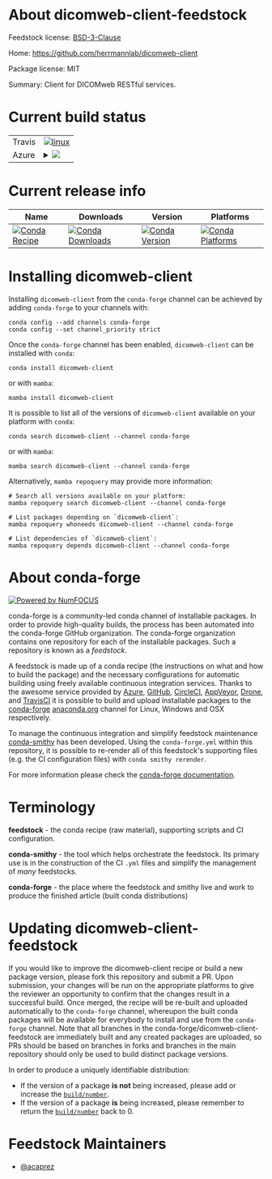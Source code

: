 About dicomweb-client-feedstock
===============================

Feedstock license: [BSD-3-Clause](https://github.com/conda-forge/dicomweb-client-feedstock/blob/main/LICENSE.txt)

Home: https://github.com/herrmannlab/dicomweb-client

Package license: MIT

Summary: Client for DICOMweb RESTful services.

Current build status
====================


<table><tr>
    <td>Travis</td>
    <td>
      <a href="https://app.travis-ci.com/conda-forge/dicomweb-client-feedstock">
        <img alt="linux" src="https://img.shields.io/travis/com/conda-forge/dicomweb-client-feedstock/main.svg?label=Linux">
      </a>
    </td>
  </tr>
    
  <tr>
    <td>Azure</td>
    <td>
      <details>
        <summary>
          <a href="https://dev.azure.com/conda-forge/feedstock-builds/_build/latest?definitionId=16702&branchName=main">
            <img src="https://dev.azure.com/conda-forge/feedstock-builds/_apis/build/status/dicomweb-client-feedstock?branchName=main">
          </a>
        </summary>
        <table>
          <thead><tr><th>Variant</th><th>Status</th></tr></thead>
          <tbody><tr>
              <td>linux_64_python3.10.____cpython</td>
              <td>
                <a href="https://dev.azure.com/conda-forge/feedstock-builds/_build/latest?definitionId=16702&branchName=main">
                  <img src="https://dev.azure.com/conda-forge/feedstock-builds/_apis/build/status/dicomweb-client-feedstock?branchName=main&jobName=linux&configuration=linux%20linux_64_python3.10.____cpython" alt="variant">
                </a>
              </td>
            </tr><tr>
              <td>linux_64_python3.11.____cpython</td>
              <td>
                <a href="https://dev.azure.com/conda-forge/feedstock-builds/_build/latest?definitionId=16702&branchName=main">
                  <img src="https://dev.azure.com/conda-forge/feedstock-builds/_apis/build/status/dicomweb-client-feedstock?branchName=main&jobName=linux&configuration=linux%20linux_64_python3.11.____cpython" alt="variant">
                </a>
              </td>
            </tr><tr>
              <td>linux_64_python3.12.____cpython</td>
              <td>
                <a href="https://dev.azure.com/conda-forge/feedstock-builds/_build/latest?definitionId=16702&branchName=main">
                  <img src="https://dev.azure.com/conda-forge/feedstock-builds/_apis/build/status/dicomweb-client-feedstock?branchName=main&jobName=linux&configuration=linux%20linux_64_python3.12.____cpython" alt="variant">
                </a>
              </td>
            </tr><tr>
              <td>linux_64_python3.9.____cpython</td>
              <td>
                <a href="https://dev.azure.com/conda-forge/feedstock-builds/_build/latest?definitionId=16702&branchName=main">
                  <img src="https://dev.azure.com/conda-forge/feedstock-builds/_apis/build/status/dicomweb-client-feedstock?branchName=main&jobName=linux&configuration=linux%20linux_64_python3.9.____cpython" alt="variant">
                </a>
              </td>
            </tr><tr>
              <td>linux_aarch64_python3.10.____cpython</td>
              <td>
                <a href="https://dev.azure.com/conda-forge/feedstock-builds/_build/latest?definitionId=16702&branchName=main">
                  <img src="https://dev.azure.com/conda-forge/feedstock-builds/_apis/build/status/dicomweb-client-feedstock?branchName=main&jobName=linux&configuration=linux%20linux_aarch64_python3.10.____cpython" alt="variant">
                </a>
              </td>
            </tr><tr>
              <td>linux_aarch64_python3.11.____cpython</td>
              <td>
                <a href="https://dev.azure.com/conda-forge/feedstock-builds/_build/latest?definitionId=16702&branchName=main">
                  <img src="https://dev.azure.com/conda-forge/feedstock-builds/_apis/build/status/dicomweb-client-feedstock?branchName=main&jobName=linux&configuration=linux%20linux_aarch64_python3.11.____cpython" alt="variant">
                </a>
              </td>
            </tr><tr>
              <td>linux_aarch64_python3.12.____cpython</td>
              <td>
                <a href="https://dev.azure.com/conda-forge/feedstock-builds/_build/latest?definitionId=16702&branchName=main">
                  <img src="https://dev.azure.com/conda-forge/feedstock-builds/_apis/build/status/dicomweb-client-feedstock?branchName=main&jobName=linux&configuration=linux%20linux_aarch64_python3.12.____cpython" alt="variant">
                </a>
              </td>
            </tr><tr>
              <td>linux_aarch64_python3.9.____cpython</td>
              <td>
                <a href="https://dev.azure.com/conda-forge/feedstock-builds/_build/latest?definitionId=16702&branchName=main">
                  <img src="https://dev.azure.com/conda-forge/feedstock-builds/_apis/build/status/dicomweb-client-feedstock?branchName=main&jobName=linux&configuration=linux%20linux_aarch64_python3.9.____cpython" alt="variant">
                </a>
              </td>
            </tr><tr>
              <td>linux_ppc64le_python3.10.____cpython</td>
              <td>
                <a href="https://dev.azure.com/conda-forge/feedstock-builds/_build/latest?definitionId=16702&branchName=main">
                  <img src="https://dev.azure.com/conda-forge/feedstock-builds/_apis/build/status/dicomweb-client-feedstock?branchName=main&jobName=linux&configuration=linux%20linux_ppc64le_python3.10.____cpython" alt="variant">
                </a>
              </td>
            </tr><tr>
              <td>linux_ppc64le_python3.11.____cpython</td>
              <td>
                <a href="https://dev.azure.com/conda-forge/feedstock-builds/_build/latest?definitionId=16702&branchName=main">
                  <img src="https://dev.azure.com/conda-forge/feedstock-builds/_apis/build/status/dicomweb-client-feedstock?branchName=main&jobName=linux&configuration=linux%20linux_ppc64le_python3.11.____cpython" alt="variant">
                </a>
              </td>
            </tr><tr>
              <td>linux_ppc64le_python3.12.____cpython</td>
              <td>
                <a href="https://dev.azure.com/conda-forge/feedstock-builds/_build/latest?definitionId=16702&branchName=main">
                  <img src="https://dev.azure.com/conda-forge/feedstock-builds/_apis/build/status/dicomweb-client-feedstock?branchName=main&jobName=linux&configuration=linux%20linux_ppc64le_python3.12.____cpython" alt="variant">
                </a>
              </td>
            </tr><tr>
              <td>linux_ppc64le_python3.9.____cpython</td>
              <td>
                <a href="https://dev.azure.com/conda-forge/feedstock-builds/_build/latest?definitionId=16702&branchName=main">
                  <img src="https://dev.azure.com/conda-forge/feedstock-builds/_apis/build/status/dicomweb-client-feedstock?branchName=main&jobName=linux&configuration=linux%20linux_ppc64le_python3.9.____cpython" alt="variant">
                </a>
              </td>
            </tr><tr>
              <td>osx_64_python3.10.____cpython</td>
              <td>
                <a href="https://dev.azure.com/conda-forge/feedstock-builds/_build/latest?definitionId=16702&branchName=main">
                  <img src="https://dev.azure.com/conda-forge/feedstock-builds/_apis/build/status/dicomweb-client-feedstock?branchName=main&jobName=osx&configuration=osx%20osx_64_python3.10.____cpython" alt="variant">
                </a>
              </td>
            </tr><tr>
              <td>osx_64_python3.11.____cpython</td>
              <td>
                <a href="https://dev.azure.com/conda-forge/feedstock-builds/_build/latest?definitionId=16702&branchName=main">
                  <img src="https://dev.azure.com/conda-forge/feedstock-builds/_apis/build/status/dicomweb-client-feedstock?branchName=main&jobName=osx&configuration=osx%20osx_64_python3.11.____cpython" alt="variant">
                </a>
              </td>
            </tr><tr>
              <td>osx_64_python3.12.____cpython</td>
              <td>
                <a href="https://dev.azure.com/conda-forge/feedstock-builds/_build/latest?definitionId=16702&branchName=main">
                  <img src="https://dev.azure.com/conda-forge/feedstock-builds/_apis/build/status/dicomweb-client-feedstock?branchName=main&jobName=osx&configuration=osx%20osx_64_python3.12.____cpython" alt="variant">
                </a>
              </td>
            </tr><tr>
              <td>osx_64_python3.9.____cpython</td>
              <td>
                <a href="https://dev.azure.com/conda-forge/feedstock-builds/_build/latest?definitionId=16702&branchName=main">
                  <img src="https://dev.azure.com/conda-forge/feedstock-builds/_apis/build/status/dicomweb-client-feedstock?branchName=main&jobName=osx&configuration=osx%20osx_64_python3.9.____cpython" alt="variant">
                </a>
              </td>
            </tr><tr>
              <td>win_64_python3.10.____cpython</td>
              <td>
                <a href="https://dev.azure.com/conda-forge/feedstock-builds/_build/latest?definitionId=16702&branchName=main">
                  <img src="https://dev.azure.com/conda-forge/feedstock-builds/_apis/build/status/dicomweb-client-feedstock?branchName=main&jobName=win&configuration=win%20win_64_python3.10.____cpython" alt="variant">
                </a>
              </td>
            </tr><tr>
              <td>win_64_python3.11.____cpython</td>
              <td>
                <a href="https://dev.azure.com/conda-forge/feedstock-builds/_build/latest?definitionId=16702&branchName=main">
                  <img src="https://dev.azure.com/conda-forge/feedstock-builds/_apis/build/status/dicomweb-client-feedstock?branchName=main&jobName=win&configuration=win%20win_64_python3.11.____cpython" alt="variant">
                </a>
              </td>
            </tr><tr>
              <td>win_64_python3.12.____cpython</td>
              <td>
                <a href="https://dev.azure.com/conda-forge/feedstock-builds/_build/latest?definitionId=16702&branchName=main">
                  <img src="https://dev.azure.com/conda-forge/feedstock-builds/_apis/build/status/dicomweb-client-feedstock?branchName=main&jobName=win&configuration=win%20win_64_python3.12.____cpython" alt="variant">
                </a>
              </td>
            </tr><tr>
              <td>win_64_python3.9.____cpython</td>
              <td>
                <a href="https://dev.azure.com/conda-forge/feedstock-builds/_build/latest?definitionId=16702&branchName=main">
                  <img src="https://dev.azure.com/conda-forge/feedstock-builds/_apis/build/status/dicomweb-client-feedstock?branchName=main&jobName=win&configuration=win%20win_64_python3.9.____cpython" alt="variant">
                </a>
              </td>
            </tr>
          </tbody>
        </table>
      </details>
    </td>
  </tr>
</table>

Current release info
====================

| Name | Downloads | Version | Platforms |
| --- | --- | --- | --- |
| [![Conda Recipe](https://img.shields.io/badge/recipe-dicomweb--client-green.svg)](https://anaconda.org/conda-forge/dicomweb-client) | [![Conda Downloads](https://img.shields.io/conda/dn/conda-forge/dicomweb-client.svg)](https://anaconda.org/conda-forge/dicomweb-client) | [![Conda Version](https://img.shields.io/conda/vn/conda-forge/dicomweb-client.svg)](https://anaconda.org/conda-forge/dicomweb-client) | [![Conda Platforms](https://img.shields.io/conda/pn/conda-forge/dicomweb-client.svg)](https://anaconda.org/conda-forge/dicomweb-client) |

Installing dicomweb-client
==========================

Installing `dicomweb-client` from the `conda-forge` channel can be achieved by adding `conda-forge` to your channels with:

```
conda config --add channels conda-forge
conda config --set channel_priority strict
```

Once the `conda-forge` channel has been enabled, `dicomweb-client` can be installed with `conda`:

```
conda install dicomweb-client
```

or with `mamba`:

```
mamba install dicomweb-client
```

It is possible to list all of the versions of `dicomweb-client` available on your platform with `conda`:

```
conda search dicomweb-client --channel conda-forge
```

or with `mamba`:

```
mamba search dicomweb-client --channel conda-forge
```

Alternatively, `mamba repoquery` may provide more information:

```
# Search all versions available on your platform:
mamba repoquery search dicomweb-client --channel conda-forge

# List packages depending on `dicomweb-client`:
mamba repoquery whoneeds dicomweb-client --channel conda-forge

# List dependencies of `dicomweb-client`:
mamba repoquery depends dicomweb-client --channel conda-forge
```


About conda-forge
=================

[![Powered by
NumFOCUS](https://img.shields.io/badge/powered%20by-NumFOCUS-orange.svg?style=flat&colorA=E1523D&colorB=007D8A)](https://numfocus.org)

conda-forge is a community-led conda channel of installable packages.
In order to provide high-quality builds, the process has been automated into the
conda-forge GitHub organization. The conda-forge organization contains one repository
for each of the installable packages. Such a repository is known as a *feedstock*.

A feedstock is made up of a conda recipe (the instructions on what and how to build
the package) and the necessary configurations for automatic building using freely
available continuous integration services. Thanks to the awesome service provided by
[Azure](https://azure.microsoft.com/en-us/services/devops/), [GitHub](https://github.com/),
[CircleCI](https://circleci.com/), [AppVeyor](https://www.appveyor.com/),
[Drone](https://cloud.drone.io/welcome), and [TravisCI](https://travis-ci.com/)
it is possible to build and upload installable packages to the
[conda-forge](https://anaconda.org/conda-forge) [anaconda.org](https://anaconda.org/)
channel for Linux, Windows and OSX respectively.

To manage the continuous integration and simplify feedstock maintenance
[conda-smithy](https://github.com/conda-forge/conda-smithy) has been developed.
Using the ``conda-forge.yml`` within this repository, it is possible to re-render all of
this feedstock's supporting files (e.g. the CI configuration files) with ``conda smithy rerender``.

For more information please check the [conda-forge documentation](https://conda-forge.org/docs/).

Terminology
===========

**feedstock** - the conda recipe (raw material), supporting scripts and CI configuration.

**conda-smithy** - the tool which helps orchestrate the feedstock.
                   Its primary use is in the construction of the CI ``.yml`` files
                   and simplify the management of *many* feedstocks.

**conda-forge** - the place where the feedstock and smithy live and work to
                  produce the finished article (built conda distributions)


Updating dicomweb-client-feedstock
==================================

If you would like to improve the dicomweb-client recipe or build a new
package version, please fork this repository and submit a PR. Upon submission,
your changes will be run on the appropriate platforms to give the reviewer an
opportunity to confirm that the changes result in a successful build. Once
merged, the recipe will be re-built and uploaded automatically to the
`conda-forge` channel, whereupon the built conda packages will be available for
everybody to install and use from the `conda-forge` channel.
Note that all branches in the conda-forge/dicomweb-client-feedstock are
immediately built and any created packages are uploaded, so PRs should be based
on branches in forks and branches in the main repository should only be used to
build distinct package versions.

In order to produce a uniquely identifiable distribution:
 * If the version of a package **is not** being increased, please add or increase
   the [``build/number``](https://docs.conda.io/projects/conda-build/en/latest/resources/define-metadata.html#build-number-and-string).
 * If the version of a package **is** being increased, please remember to return
   the [``build/number``](https://docs.conda.io/projects/conda-build/en/latest/resources/define-metadata.html#build-number-and-string)
   back to 0.

Feedstock Maintainers
=====================

* [@acaprez](https://github.com/acaprez/)

